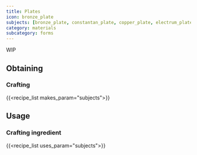 ```yaml
---
title: Plates
icon: bronze_plate
subjects: [bronze_plate, constantan_plate, copper_plate, electrum_plate, enderium_plate, gold_plate, invar_plate, iron_plate, lead_plate, lumium_plate, nickel_plate, signalum_plate, silver_plate, tin_plate]
category: materials
subcategory: forms
---
```


WIP

Obtaining
---------

### Crafting
{{<recipe_list makes_param="subjects">}}


Usage
-----

### Crafting ingredient
{{<recipe_list uses_param="subjects">}}
